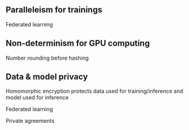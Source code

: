Paralleleism for trainings
---

Federated learning

Non-determinism for GPU computing
---

Number rounding before hashing

Data & model privacy
---

Homomorphic encryption 
protects data used for training/inference and model used for inference

Federated learning

Private agreements

